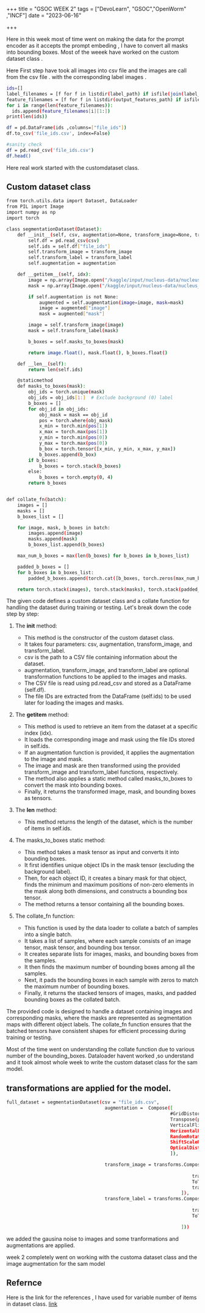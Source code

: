 +++
title =  "GSOC WEEK 2"
tags = ["DevoLearn", "GSOC","OpenWorm" ,"INCF"]
date = "2023-06-16"

+++

Here in this week most of time went on making the data for the prompt encoder as it accepts the prompt embeding , I have to convert all masks into bounding boxes.
Most of the weeek have worked on the custom dataset class .

Here First step have took all images into csv file and the images are call from the csv file .
with the corresponding label images .
```bash
ids=[]
label_filenames = [f for f in listdir(label_path) if isfile(join(label_path, f))]
feature_filenames = [f for f in listdir(output_features_path) if isfile(join(output_features_path, f))]
for i in range(len(feature_filenames)):
  ids.append(feature_filenames[i][1:])
print(len(ids))

df = pd.DataFrame(ids ,columns=["file_ids"])
df.to_csv('file_ids.csv', index=False)

#sanity check
df = pd.read_csv('file_ids.csv')
df.head()
````


Here real work started with the customdataset class.

## Custom dataset class
```bash
from torch.utils.data import Dataset, DataLoader
from PIL import Image
import numpy as np
import torch

class segmentationDataset(Dataset):
    def __init__(self, csv, augmentation=None, transform_image=None, transform_label=None):
        self.df = pd.read_csv(csv)
        self.ids = self.df["file_ids"]
        self.transform_image = transform_image
        self.transform_label = transform_label
        self.augmentation = augmentation

    def __getitem__(self, idx):
        image = np.array(Image.open("/kaggle/input/nucleus-data/nucleus_data/features/F" + self.ids[idx]))
        mask = np.array(Image.open("/kaggle/input/nucleus-data/nucleus_data/segmentation_maps/L" + self.ids[idx]))

        if self.augmentation is not None:
            augmented = self.augmentation(image=image, mask=mask)
            image = augmented["image"]
            mask = augmented["mask"]

        image = self.transform_image(image)
        mask = self.transform_label(mask)

        b_boxes = self.masks_to_boxes(mask)

        return image.float(), mask.float(), b_boxes.float()

    def __len__(self):
        return len(self.ids)

    @staticmethod
    def masks_to_boxes(mask):
        obj_ids = torch.unique(mask)
        obj_ids = obj_ids[1:]  # Exclude background (0) label
        b_boxes = []
        for obj_id in obj_ids:
            obj_mask = mask == obj_id
            pos = torch.where(obj_mask)
            x_min = torch.min(pos[1])
            x_max = torch.max(pos[1])
            y_min = torch.min(pos[0])
            y_max = torch.max(pos[0])
            b_box = torch.tensor([x_min, y_min, x_max, y_max])
            b_boxes.append(b_box)
        if b_boxes:
            b_boxes = torch.stack(b_boxes)
        else:
            b_boxes = torch.empty(0, 4)
        return b_boxes


def collate_fn(batch):
    images = []
    masks = []
    b_boxes_list = []

    for image, mask, b_boxes in batch:
        images.append(image)
        masks.append(mask)
        b_boxes_list.append(b_boxes)

    max_num_b_boxes = max(len(b_boxes) for b_boxes in b_boxes_list)

    padded_b_boxes = []
    for b_boxes in b_boxes_list:
        padded_b_boxes.append(torch.cat([b_boxes, torch.zeros(max_num_b_boxes - len(b_boxes), 4)]))

    return torch.stack(images), torch.stack(masks), torch.stack(padded_b_boxes)
```

The given code defines a custom dataset class and a collate function for handling the dataset during training or testing. Let's break down the code step by step:

1. The __init__ method:
   - This method is the constructor of the custom dataset class.
   - It takes four parameters: csv, augmentation, transform_image, and transform_label.
   - csv is the path to a CSV file containing information about the dataset.
   - augmentation, transform_image, and transform_label are optional transformation functions to be applied to the images and masks.
   - The CSV file is read using pd.read_csv and stored as a DataFrame (self.df).
   - The file IDs are extracted from the DataFrame (self.ids) to be used later for loading the images and masks.

2. The __getitem__ method:
   - This method is used to retrieve an item from the dataset at a specific index (idx).
   - It loads the corresponding image and mask using the file IDs stored in self.ids.
   - If an augmentation function is provided, it applies the augmentation to the image and mask.
   - The image and mask are then transformed using the provided transform_image and transform_label functions, respectively.
   - The method also applies a static method called masks_to_boxes to convert the mask into bounding boxes.
   - Finally, it returns the transformed image, mask, and bounding boxes as tensors.

3. The __len__ method:
   - This method returns the length of the dataset, which is the number of items in self.ids.

4. The masks_to_boxes static method:
   - This method takes a mask tensor as input and converts it into bounding boxes.
   - It first identifies unique object IDs in the mask tensor (excluding the background label).
   - Then, for each object ID, it creates a binary mask for that object, finds the minimum and maximum positions of non-zero elements in the mask along both dimensions, and constructs a bounding box tensor.
   - The method returns a tensor containing all the bounding boxes.

5. The collate_fn function:
   - This function is used by the data loader to collate a batch of samples into a single batch.
   - It takes a list of samples, where each sample consists of an image tensor, mask tensor, and bounding box tensor.
   - It creates separate lists for images, masks, and bounding boxes from the samples.
   - It then finds the maximum number of bounding boxes among all the samples.
   - Next, it pads the bounding boxes in each sample with zeros to match the maximum number of bounding boxes.
   - Finally, it returns the stacked tensors of images, masks, and padded bounding boxes as the collated batch.

The provided code is designed to handle a dataset containing images and corresponding masks, where the masks are represented as segmentation maps with different object labels. The collate_fn function ensures that the batched tensors have consistent shapes for efficient processing during training or testing.

Most of the time went on understanding the collate function due to various number of the bounding_boxes. Dataloader havent worked ,so understand and it took almost whole week to write the custom dataset class for the sam model.

## transformations are applied for the model.
```bash
full_dataset = segmentationDataset(csv = "file_ids.csv",
                                    augmentation =  Compose([
                                                            #GridDistortion(p=0.5),
                                                            Transpose(p=0.5),
                                                            VerticalFlip(p=0.5),
                                                            HorizontalFlip(p=0.5),
                                                            RandomRotate90(p=0.5),
                                                            ShiftScaleRotate(p=0.1),
                                                            OpticalDistortion(distort_limit=0.3, shift_limit=0.3, p=1),
                                                            ]),

                                    transform_image = transforms.Compose([ 
                                                                    
                                                                    transforms.ToPILImage(),
                                                                    ToTensor(),
                                                                    transforms.RandomApply([AddGaussianNoise( mean = 0.5,std= 0.05)], p=0.5)
                                                                ]),                                  
                                    transform_label = transforms.Compose([ 
                                                                                                      
                                                                    transforms.ToPILImage(),
                                                                    ToTensor(),

                                                                ]))
```

we added the gausina noise to images and some tranformations and augmentations are applied.

week 2 completely went on working with the customa dataset class and the image augmentation for the sam model


## Refernce 

Here is the link for the references , I have used for variable number of items in dataset class.
[link](https://pytorch.org/vision/master/auto_examples/plot_repurposing_annotations.html)



